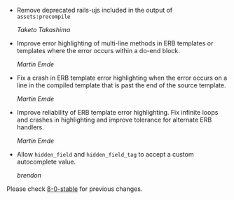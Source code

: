 *   Remove deprecated rails-ujs included in the output of `assets:precompile`

    *Taketo Takashima*

*   Improve error highlighting of multi-line methods in ERB templates or
    templates where the error occurs within a do-end block.

    *Martin Emde*

*   Fix a crash in ERB template error highlighting when the error occurs on a
    line in the compiled template that is past the end of the source template.

    *Martin Emde*

*   Improve reliability of ERB template error highlighting.
    Fix infinite loops and crashes in highlighting and
    improve tolerance for alternate ERB handlers.

    *Martin Emde*

*   Allow `hidden_field` and `hidden_field_tag` to accept a custom autocomplete value.

    *brendon*

Please check [8-0-stable](https://github.com/rails/rails/blob/8-0-stable/actionview/CHANGELOG.md) for previous changes.
